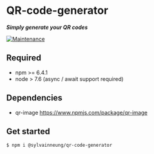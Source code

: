 # QR-code-generator

***Simply generate your QR codes***

[![Maintenance](https://img.shields.io/badge/Maintained%3F-yes-green.svg)](https://github.com/sylvainSUPINTERNET/qr-code-generator/commits/master)

## Required
  <ul>
      <li>npm >= 6.4.1</li>
      <li>node > 7.6 (async / await support required)</li>
  </ul>

## Dependencies
<ul>
  <li>qr-image <a href="https://www.npmjs.com/package/qr-image">https://www.npmjs.com/package/qr-image</a></li>
</ul>


## Get started

    $ npm i @sylvainneung/qr-code-generator

